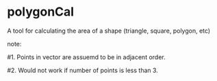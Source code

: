 # polygonCal
A tool for calculating the area of a shape (triangle, square, polygon, etc)

note:

#1. Points in vector are assuemd to be in adjacent order.

#2. Would not work if number of points is less than 3.
